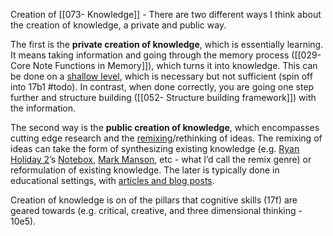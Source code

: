 Creation of [[073- Knowledge]] - There are two different ways I think about the creation of knowledge, a private and public way.

The first is the **private creation of knowledge**, which is essentially learning. It means taking information and going through the memory process ([[029- Core Note Functions in Memory]]), which turns it into knowledge. This can be done on a [shallow level](https://www.wikiwand.com/en/Rote_learning), which is necessary but not sufficient (spin off into 17b1 #todo). In contrast, when done correctly, you are going one step further and structure building ([[052- Structure building framework]]) with the information.

The second way is the **public creation of knowledge**, which encompasses cutting edge research and the [remixing](https://www.everythingisaremix.info/watch-the-series)/rethinking of ideas. The remixing of ideas can take the form of synthesizing existing knowledge (e.g. [Ryan Holiday 2](https://www.goodreads.com/book/show/27036528-ego-is-the-enemy)’s [Notebox](https://ryanholiday.net/the-notecard-system-the-key-for-remembering-organizing-and-using-everything-you-read/), [Mark Manson](https://www.goodreads.com/book/show/43808723-everything-is-f-cked), etc - what I’d call the remix genre) or reformulation of existing knowledge. The later is typically done in educational settings, with [articles and blog posts](https://maggieappleton.com/essays).

Creation of knowledge is on of the pillars that cognitive skills (17f) are geared towards (e.g. critical, creative, and three dimensional thinking - 10e5).